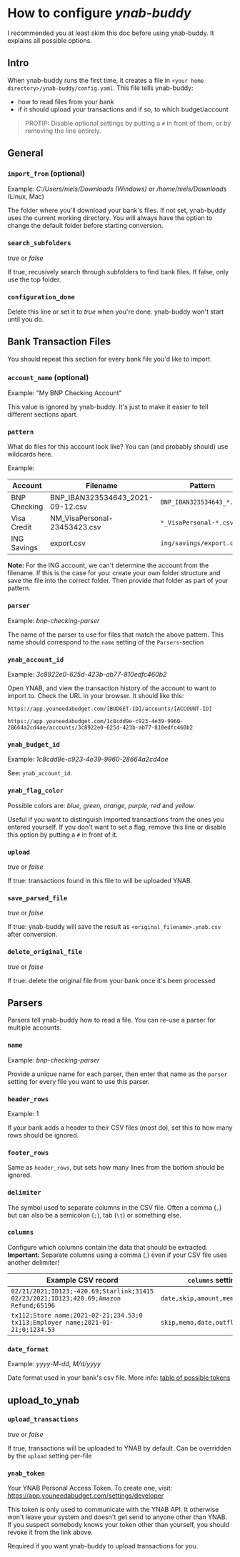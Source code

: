 # How to configure _ynab-buddy_
I recommended you at least skim this doc before using ynab-buddy. It explains all possible options.

## Intro
When ynab-buddy runs the first time, it creates a file in `<your home directory>/ynab-buddy/config.yaml`. This file tells ynab-buddy:

* how to read files from your bank
* if it should upload your transactions and if so, to which budget/account

> PROTIP: Disable optional settings by putting a `#` in front of them, or by removing the line entirely.

## General

### `import_from` (optional)
Example: _C:/Users/niels/Downloads (Windows)_ or _/home/niels/Downloads_ (Linux, Mac)

The folder where you'll download your bank's files. If not set, ynab-buddy uses the current working directory. You will always have the option to change the default folder before starting conversion.

### `search_subfolders`
_true_ or _false_

If true, recusively search through subfolders to find bank files. If false, only use the top folder.

### `configuration_done`
Delete this line or set it to _true_ when you're done. ynab-buddy won't start until you do.

## Bank Transaction Files
You should repeat this section for every bank file you'd like to import.  

### `account_name` (optional)
Example: "My BNP Checking Account"

This value is ignored by ynab-buddy. It's just to make it easier to tell different sections apart.

### `pattern`
What do files for this account look like? You can (and probably should) use wildcards here.

Example:

| Account      | Filename                         | Pattern                   |
| ------------ | -------------------------------- | ------------------------- |
| BNP Checking | BNP_IBAN323534643_2021-09-12.csv | `BNP_IBAN323534643_*.csv` |
| Visa Credit  | NM_VisaPersonal-23453423.csv     | `*_VisaPersonal-*.csv`    |
| ING Savings  | export.csv                       | `ing/savings/export.csv`  |

**Note:** For the ING account, we can't determine the account from the filename. If this is the case for you: create your own folder structure and save the file into the correct folder. Then provide that folder as part of your pattern.

### `parser`
Example: *bnp-checking-parser*

The name of the parser to use for files that match the above pattern. This name should correspond to the `name` setting of the `Parsers`-section 

### `ynab_account_id`

Example: *3c8922e0-625d-423b-ab77-810edfc460b2*

Open YNAB, and view the transaction history of the account to want to import to. Check the URL in your browser. It should like this:

```
https://app.youneedabudget.com/[BUDGET-ID]/accounts/[ACCOUNT-ID]
```
```
https://app.youneedabudget.com/1c8cdd9e-c923-4e39-9960-28664a2cd4ae/accounts/3c8922e0-625d-423b-ab77-810edfc460b2
```

### `ynab_budget_id`

Example: _1c8cdd9e-c923-4e39-9960-28664a2cd4ae_

See: `ynab_account_id`.

### `ynab_flag_color`

Possible colors are: *blue, green, orange, purple, red* and *yellow.*  

Useful if you want to distinguish imported transactions from the ones you entered yourself. If you don't want to set a flag, remove this line or disable this option by putting a `#` in front of it.

### `upload`

_true_ or _false_

If true:  transactions found in this file to will be uploaded YNAB.

### `save_parsed_file`

_true_ or _false_

If true:  ynab-buddy will save the result as `<original_filename>.ynab.csv` after conversion.

### `delete_original_file`

_true_ or _false_

If true:  delete the original file from your bank once it's been processed

## Parsers

Parsers tell ynab-buddy how to read a file. You can re-use a parser for multiple accounts.

### `name`

Example: _bnp-checking-parser_

Provide a unique name for each parser, then enter that name as the `parser` setting for every file you want to use this parser.

### `header_rows`

Example: 1

If your bank adds a header to their CSV files (most do), set this to how many rows should be ignored.

### `footer_rows`

Same as `header_rows`, but sets how many lines from the bottom should be ignored.

### `delimiter`

The symbol used to separate columns in the CSV file. Often a comma (`,`) but can also be a semicolon (`;`), tab (`\t`) or something else.

### `columns`

Configure which columns contain the data that should be extracted.  
**Important:** Separate columns using a comma (,) even if your CSV file uses another delimiter!

| Example CSV record                                           | `columns` setting               |
| ------------------------------------------------------------ | ------------------------------- |
| `02/21/2021;ID123;-420.69;Starlink;31415`<br />`02/23/2021;ID123;420.69;Amazon Refund;65196` | `date,skip,amount,memo,skip`    |
| `tx112;Store name;2021-02-21;234.53;0`<br />`tx113;Employer name;2021-01-21;0;1234.53` | `skip,memo,date,outflow,inflow` |

### `date_format`

Example: _yyyy-M-dd_, _M/d/yyyy_

Date format used in your bank's csv file. More info: [table of possible tokens](https://moment.github.io/luxon/#/parsing?id=table-of-tokens)

## upload_to_ynab
### `upload_transactions`

*true* or *false*

If true, transactions will be uploaded to YNAB by default. Can be overridden by the `upload` setting per-file

### `ynab_token`

Your YNAB Personal Access Token. To create one, visit: https://app.youneedabudget.com/settings/developer

This token is only used to communicate with the YNAB API. It otherwise won't leave your system and doesn't get send to anyone other than YNAB. If you suspect somebody knows your token other than yourself, you should revoke it from the link above.

Required if you want ynab-buddy to upload transactions for you.

